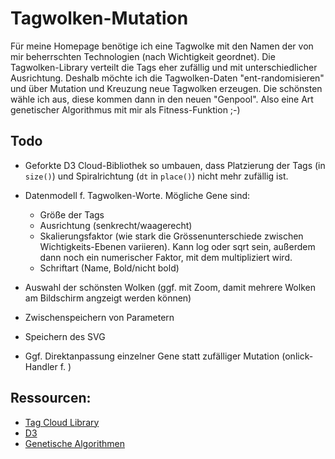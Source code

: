 # Tagwolken-Mutation
Für meine Homepage benötige ich eine Tagwolke mit den Namen der von mir beherrschten Technologien (nach Wichtigkeit geordnet). Die Tagwolken-Library verteilt die Tags eher zufällig und mit unterschiedlicher Ausrichtung. Deshalb möchte ich die Tagwolken-Daten "ent-randomisieren" und über Mutation und Kreuzung neue Tagwolken erzeugen. Die schönsten wähle ich aus, diese kommen dann in den neuen "Genpool". Also eine Art genetischer Algorithmus mit mir als Fitness-Funktion ;-)

## Todo
- Geforkte D3 Cloud-Bibliothek so umbauen, dass Platzierung der Tags (in `size()`) und Spiralrichtung (`dt` in `place()`) nicht mehr zufällig ist.
- Datenmodell f. Tagwolken-Worte. Mögliche Gene sind:

   - Größe der Tags
   - Ausrichtung (senkrecht/waagerecht)
   - Skalierungsfaktor (wie stark die Grössenunterschiede zwischen Wichtigkeits-Ebenen variieren). Kann log oder sqrt sein, außerdem dann noch ein numerischer Faktor, mit dem multipliziert wird.
   - Schriftart (Name, Bold/nicht bold)
- Auswahl der schönsten Wolken (ggf. mit Zoom, damit mehrere Wolken am Bildschirm angzeigt werden können)
- Zwischenspeichern von Parametern
- Speichern des SVG
- Ggf. Direktanpassung einzelner Gene statt zufälliger Mutation (onlick-Handler f. )

## Ressourcen:
- [Tag Cloud Library][1]
- [D3][3]
- [Genetische Algorithmen][2]

[1]: http://www.jasondavies.com/wordcloud/about/
[2]: http://www.puremango.co.uk/2010/12/genetic-algorithm-for-hello-world/
[3]: https://github.com/mbostock/d3/wiki